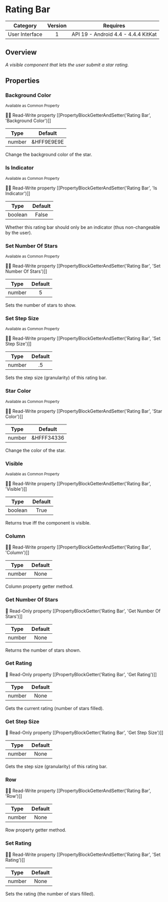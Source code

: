 # Rating Bar

| Category | Version | Requires |
|:--------:|:-------:|:--------:|
|User Interface|1|API 19 - Android 4.4 - 4.4.4 KitKat|

## Overview

_A visible component that lets the user submit a star rating._

## Properties

### Background Color

<small>Available as Common Property</small>

:eyes::pencil: Read-Write property
[[PropertyBlockGetterAndSetter('Rating Bar', 'Background Color')]]

| Type | Default |
|:----:|:-------:|
|number|&HFF9E9E9E|

Change the background color of the star.

### Is Indicator

<small>Available as Common Property</small>

:eyes::pencil: Read-Write property
[[PropertyBlockGetterAndSetter('Rating Bar', 'Is Indicator')]]

| Type | Default |
|:----:|:-------:|
|boolean|False|

Whether this rating bar should only be an indicator (thus non-changeable by the user).

### Set Number Of Stars

<small>Available as Common Property</small>

:eyes::pencil: Read-Write property
[[PropertyBlockGetterAndSetter('Rating Bar', 'Set Number Of Stars')]]

| Type | Default |
|:----:|:-------:|
|number|5|

Sets the number of stars to show.

### Set Step Size

<small>Available as Common Property</small>

:eyes::pencil: Read-Write property
[[PropertyBlockGetterAndSetter('Rating Bar', 'Set Step Size')]]

| Type | Default |
|:----:|:-------:|
|number|.5|

Sets the step size (granularity) of this rating bar.

### Star Color

<small>Available as Common Property</small>

:eyes::pencil: Read-Write property
[[PropertyBlockGetterAndSetter('Rating Bar', 'Star Color')]]

| Type | Default |
|:----:|:-------:|
|number|&HFFF34336|

Change the color of the star.

### Visible

<small>Available as Common Property</small>

:eyes::pencil: Read-Write property
[[PropertyBlockGetterAndSetter('Rating Bar', 'Visible')]]

| Type | Default |
|:----:|:-------:|
|boolean|True|

Returns true iff the component is visible.

### Column



:eyes::pencil: Read-Write property
[[PropertyBlockGetterAndSetter('Rating Bar', 'Column')]]

| Type | Default |
|:----:|:-------:|
|number|None|

Column property getter method.

### Get Number Of Stars



:eyes: Read-Only property
[[PropertyBlockGetter('Rating Bar', 'Get Number Of Stars')]]

| Type | Default |
|:----:|:-------:|
|number|None|

Returns the number of stars shown.

### Get Rating



:eyes: Read-Only property
[[PropertyBlockGetter('Rating Bar', 'Get Rating')]]

| Type | Default |
|:----:|:-------:|
|number|None|

Gets the current rating (number of stars filled).

### Get Step Size



:eyes: Read-Only property
[[PropertyBlockGetter('Rating Bar', 'Get Step Size')]]

| Type | Default |
|:----:|:-------:|
|number|None|

Gets the step size (granularity) of this rating bar.

### Row



:eyes::pencil: Read-Write property
[[PropertyBlockGetterAndSetter('Rating Bar', 'Row')]]

| Type | Default |
|:----:|:-------:|
|number|None|

Row property getter method.

### Set Rating



:eyes::pencil: Read-Write property
[[PropertyBlockGetterAndSetter('Rating Bar', 'Set Rating')]]

| Type | Default |
|:----:|:-------:|
|number|None|

Sets the rating (the number of stars filled).
